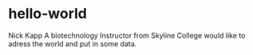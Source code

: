 # hello-world
Nick Kapp A biotechnology Instructor from Skyline College would like to adress the world and put in some data.
